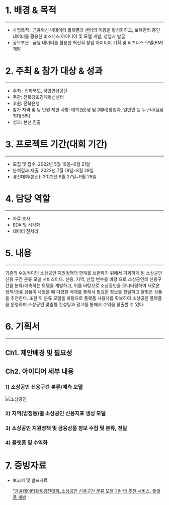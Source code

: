 # 1. 배경 & 목적

---

- 사업목적 : 금융혁신 빅데이터 플랫폼과 센터의 이용을 활성화하고, 보유관리 중인 데이터를 활용한 비즈니스 아이디어 및 모델 개발, 창업자 발굴
- 공모부문 : 금융 데이터를 활용한 혁신적 창업 아이디어 기획 및 비즈니스 모델(BM) 개발

# 2. 주최 & 참가 대상 & 성과

---

- 주최 : 전라북도, 국민연금공단
- 주관: 전북창조경제혁신센터
- 후원: 전북은행
- 참가 자격 및 팀 인원 제한 사항: 대학(원)생 및 (예비)창업자, 일반인 등 누구나(팀당 최대 5명)
- 성과: 본선 진출

# 3. 프로젝트 기간(대회 기간)

---

- 모집 및 접수: 2022년 5월 16일~6월 21일
- 분석결과 제출: 2022년 7월 18일~8월 29일
- 경진대회(본선): 2022년 9월 27일~9월 28일

# 4. 담당 역할

---

- 자료 조사
- EDA 및 시각화
- 데이터 전처리

# 5. 내용

---

기존의 수동적이던 소상공인 지원정책의 한계를 보완하기 위해서 기획하게
된 소상공인 신용 구간 분류 모델 서비스이다. 신용, 지역, 산업 변수를 바탕
으로 소상공인의 신용구간을 분류/예측하는 모델을 개발하고, 이를 바탕으로
소상공인을 모니터링하여 새로운 정책/금융 상품이 나왔을 때 다양한 매체를
통해서 필요한 정보를 전달하고 알맞은 상품을 추천한다. 또한 위 분류 모델을 바탕으로 플랫폼 사용자를 확보하여 소상공인 플랫폼을
운영하며 소상공인 맞춤형 컨설팅과 광고를 통해서 수익을 창출할 수 있다.

# 6. 기획서

---

## Ch1. 제안배경 및 필요성

## Ch2. 아이디어 세부 내용

### 1) 소상공인 신용구간 분류/예측 모델

![소상공인](https://github.com/Gayeon6423/Project/assets/113704015/1f8dc2e4-4592-4400-a5aa-f60ab6600cf2)

### 2) 지역(법정동)별 소상공인 신용지표 생성 모델

### 3) 소상공인 지원정책 및 금융상품 정보 수집 및 분류, 전달

### 4) 플랫폼 및 수익화

# 7. 증빙자료

- 보고서 및 발표자료
    
    ["금융데이터활용경진대회_소상공인 신용구간 분류 모델 기반의 추천 서비스, 플랫폼 개발](https://drive.google.com/file/d/1ORZ5cIvtWNkTyDEzs6PpXHP2ilskfEgh/view?usp=sharing)
